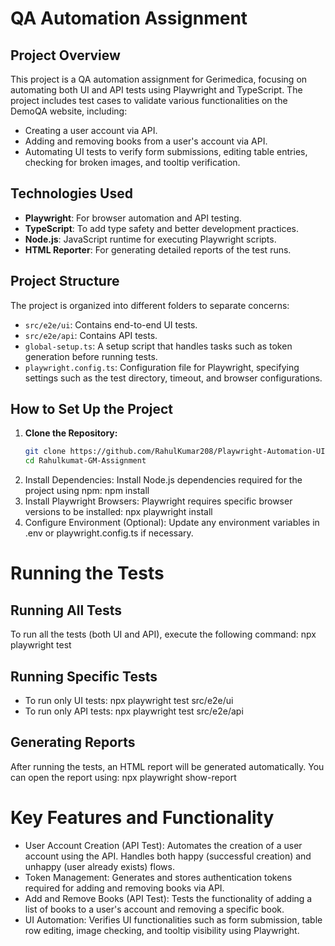 # QA Automation Assignment

## Project Overview

This project is a QA automation assignment for Gerimedica, focusing on automating both UI and API tests using Playwright and TypeScript. The project includes test cases to validate various functionalities on the DemoQA website, including:

- Creating a user account via API.
- Adding and removing books from a user's account via API.
- Automating UI tests to verify form submissions, editing table entries, checking for broken images, and tooltip verification.

## Technologies Used

- **Playwright**: For browser automation and API testing.
- **TypeScript**: To add type safety and better development practices.
- **Node.js**: JavaScript runtime for executing Playwright scripts.
- **HTML Reporter**: For generating detailed reports of the test runs.

## Project Structure

The project is organized into different folders to separate concerns:

- `src/e2e/ui`: Contains end-to-end UI tests.
- `src/e2e/api`: Contains API tests.
- `global-setup.ts`: A setup script that handles tasks such as token generation before running tests.
- `playwright.config.ts`: Configuration file for Playwright, specifying settings such as the test directory, timeout, and browser configurations.

## How to Set Up the Project

1. **Clone the Repository:**
   ```bash
   git clone https://github.com/RahulKumar208/Playwright-Automation-UI-and-API-Tests-with-TypeScript.git
   cd Rahulkumat-GM-Assignment
2. Install Dependencies: Install Node.js dependencies required for the project using npm:  npm install
3. Install Playwright Browsers: Playwright requires specific browser versions to be installed:  npx playwright install
4. Configure Environment (Optional): Update any environment variables in .env or playwright.config.ts if necessary.

# Running the Tests
## Running All Tests
To run all the tests (both UI and API), execute the following command: npx playwright test

## Running Specific Tests
- To run only UI tests:
  npx playwright test src/e2e/ui
- To run only API tests:
  npx playwright test src/e2e/api

## Generating Reports
After running the tests, an HTML report will be generated automatically. You can open the report using: 
npx playwright show-report


# Key Features and Functionality
- User Account Creation (API Test): Automates the creation of a user account using the API. Handles both happy (successful creation) and unhappy (user already exists) flows.
- Token Management: Generates and stores authentication tokens required for adding and removing books via API.
- Add and Remove Books (API Test): Tests the functionality of adding a list of books to a user's account and removing a specific book.
- UI Automation: Verifies UI functionalities such as form submission, table row editing, image checking, and tooltip visibility using Playwright.




